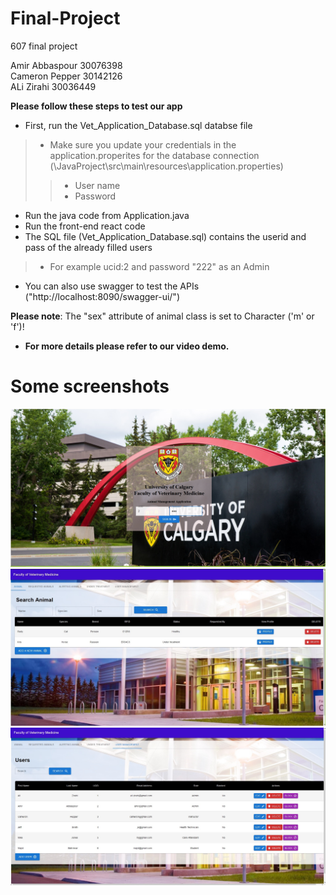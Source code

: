 # Final-Project
607 final project

Amir Abbaspour 	30076398  
Cameron Pepper 	30142126  
ALi Zirahi	30036449  

**Please follow these steps to test our app**
- First, run the Vet_Application_Database.sql databse file
> - Make sure you update your credentials in the application.properites for the database connection (\JavaProject\src\main\resources\application.properties)
> > - User name
> > - Password

- Run the java code from Application.java
- Run the front-end react code
- The SQL file (Vet_Application_Database.sql) contains the userid and pass of the already filled users
 > - For example ucid:2 and password "222" as an Admin

- You can also use swagger to test the APIs ("http://localhost:8090/swagger-ui/")

**Please note**: The "sex" attribute of animal class is set to Character ('m' or 'f')!

- **For more details please refer to our video demo.**

# Some screenshots
![Screenshot](DemoImages/LogInPage.jpg)
![Screenshot](DemoImages/AnimalPageAdminView.jpg)
![Screenshot](DemoImages/UserManagmentAdminView.jpg)